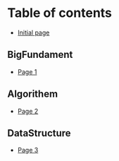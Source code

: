 # Table of contents

* [Initial page](README.md)

## BigFundament

* [Page 1](bigfundament/page-1.md)

## Algorithem

* [Page 2](algorithem/page-2.md)

## DataStructure

* [Page 3](datastructure/page-3.md)
